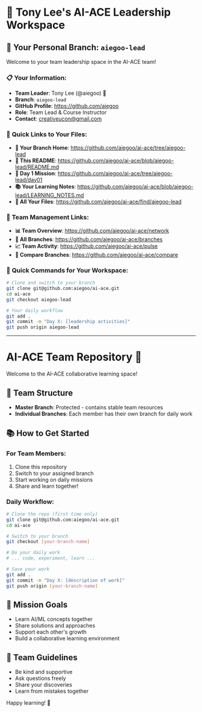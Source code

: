 # 👋 Tony Lee's AI-ACE Leadership Workspace

## 🎯 **Your Personal Branch: `aiegoo-lead`**
Welcome to your team leadership space in the AI-ACE team!

### 📋 **Your Information:**
- **Team Leader**: Tony Lee (@aiegoo) 🚀
- **Branch**: `aiegoo-lead`
- **GitHub Profile**: https://github.com/aiegoo
- **Role**: Team Lead & Course Instructor
- **Contact**: creativeucon@gmail.com

### 🔗 **Quick Links to Your Files:**
- **📁 Your Branch Home**: https://github.com/aiegoo/ai-ace/tree/aiegoo-lead
- **📝 This README**: https://github.com/aiegoo/ai-ace/blob/aiegoo-lead/README.md
- **🐔 Day 1 Mission**: https://github.com/aiegoo/ai-ace/tree/aiegoo-lead/day01
- **📚 Your Learning Notes**: https://github.com/aiegoo/ai-ace/blob/aiegoo-lead/LEARNING_NOTES.md
- **🎯 All Your Files**: https://github.com/aiegoo/ai-ace/find/aiegoo-lead

### 👥 **Team Management Links:**
- **📊 Team Overview**: https://github.com/aiegoo/ai-ace/network
- **🌿 All Branches**: https://github.com/aiegoo/ai-ace/branches
- **📈 Team Activity**: https://github.com/aiegoo/ai-ace/pulse
- **🔄 Compare Branches**: https://github.com/aiegoo/ai-ace/compare

### 🚀 **Quick Commands for Your Workspace:**
```bash
# Clone and switch to your branch
git clone git@github.com:aiegoo/ai-ace.git
cd ai-ace
git checkout aiegoo-lead

# Your daily workflow
git add .
git commit -m "Day X: [leadership activities]"
git push origin aiegoo-lead
```

---

# AI-ACE Team Repository 🚀

Welcome to the AI-ACE collaborative learning space!

## 👥 Team Structure
- **Master Branch**: Protected - contains stable team resources
- **Individual Branches**: Each member has their own branch for daily work

## 📚 How to Get Started

### For Team Members:
1. Clone this repository
2. Switch to your assigned branch
3. Start working on daily missions
4. Share and learn together!

### Daily Workflow:
```bash
# Clone the repo (first time only)
git clone git@github.com:aiegoo/ai-ace.git
cd ai-ace

# Switch to your branch
git checkout [your-branch-name]

# Do your daily work
# ... code, experiment, learn ...

# Save your work
git add .
git commit -m "Day X: [description of work]"
git push origin [your-branch-name]
```

## 🎯 Mission Goals
- Learn AI/ML concepts together
- Share solutions and approaches
- Support each other's growth
- Build a collaborative learning environment

## 🤝 Team Guidelines
- Be kind and supportive
- Ask questions freely
- Share your discoveries
- Learn from mistakes together

Happy learning! 🎉
